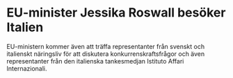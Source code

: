 # EU-minister Jessika Roswall besöker Italien

EU-ministern kommer även att träffa representanter från svenskt och italienskt näringsliv för att diskutera konkurrenskraftsfrågor och även representanter från den italienska tankesmedjan Istituto Affari Internazionali.
